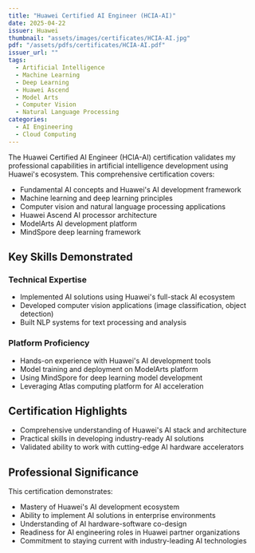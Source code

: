 ```yaml
---
title: "Huawei Certified AI Engineer (HCIA-AI)"
date: 2025-04-22
issuer: Huawei
thumbnail: "assets/images/certificates/HCIA-AI.jpg"
pdf: "/assets/pdfs/certificates/HCIA-AI.pdf"
issuer_url: ""
tags:
  - Artificial Intelligence
  - Machine Learning
  - Deep Learning
  - Huawei Ascend
  - Model Arts
  - Computer Vision
  - Natural Language Processing
categories:
  - AI Engineering
  - Cloud Computing
---
```


The Huawei Certified AI Engineer (HCIA-AI) certification validates my professional capabilities in artificial intelligence development using Huawei's ecosystem. This comprehensive certification covers:

- Fundamental AI concepts and Huawei's AI development framework
- Machine learning and deep learning principles
- Computer vision and natural language processing applications
- Huawei Ascend AI processor architecture
- ModelArts AI development platform
- MindSpore deep learning framework

## Key Skills Demonstrated

### Technical Expertise
- Implemented AI solutions using Huawei's full-stack AI ecosystem
- Developed computer vision applications (image classification, object detection)
- Built NLP systems for text processing and analysis

### Platform Proficiency
- Hands-on experience with Huawei's AI development tools
- Model training and deployment on ModelArts platform
- Using MindSpore for deep learning model development
- Leveraging Atlas computing platform for AI acceleration

## Certification Highlights

- Comprehensive understanding of Huawei's AI stack and architecture
- Practical skills in developing industry-ready AI solutions
- Validated ability to work with cutting-edge AI hardware accelerators

## Professional Significance

This certification demonstrates:
- Mastery of Huawei's AI development ecosystem
- Ability to implement AI solutions in enterprise environments
- Understanding of AI hardware-software co-design
- Readiness for AI engineering roles in Huawei partner organizations
- Commitment to staying current with industry-leading AI technologies
